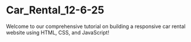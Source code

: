 # Car_Rental_12-6-25
Welcome to our comprehensive tutorial on building a responsive car rental website using HTML, CSS, and JavaScript!
